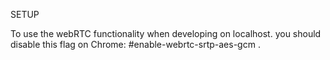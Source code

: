 SETUP

To use the webRTC functionality when developing on localhost.
you should disable this flag on Chrome: #enable-webrtc-srtp-aes-gcm .
